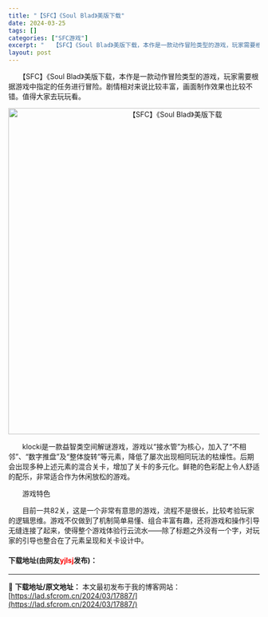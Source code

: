 ```yaml
---
title: "【SFC】《Soul Blad》美版下载"
date: 2024-03-25
tags: []
categories: ["SFC游戏"]
excerpt: "　　【SFC】《Soul Blad》美版下载，本作是一款动作冒险类型的游戏，玩家需要根据游戏中指定的任务进行冒险。剧情相对来说比较丰富，画面制作效果也比较不错。值得大家去玩玩看。 　　klocki是一款益智类空间解谜游戏，游戏以&ldquo;接水管&rdquo;为核心，加入了&ldquo;不相邻&amp;r&hellip;"
layout: post
---
```


 <p>　　【SFC】《Soul Blad》美版下载，本作是一款动作冒险类型的游戏，玩家需要根据游戏中指定的任务进行冒险。剧情相对来说比较丰富，画面制作效果也比较不错。值得大家去玩玩看。</p> <p align="center"><img align="" border="0" src="https://lad.sfcrom.cn/wp-content/uploads/2024/03/20240325_6600ccfe99884.png" width="654" alt="【SFC】《Soul Blad》美版下载" /></p> <p>　　klocki是一款益智类空间解谜游戏，游戏以&ldquo;接水管&rdquo;为核心，加入了&ldquo;不相邻&rdquo;、&ldquo;数字推盘&rdquo;及&ldquo;整体旋转&rdquo;等元素，降低了屡次出现相同玩法的枯燥性。后期会出现多种上述元素的混合关卡，增加了关卡的多元化。鲜艳的色彩配上令人舒适的配乐，非常适合作为休闲放松的游戏。</p> <p>　　游戏特色</p> <p>　　目前一共82关，这是一个非常有意思的游戏，流程不是很长，比较考验玩家的逻辑思维。游戏不仅做到了机制简单易懂、组合丰富有趣，还将游戏和操作引导无缝连接了起来，使得整个游戏体验行云流水&mdash;&mdash;除了标题之外没有一个字，对玩家的引导也整合在了元素呈现和关卡设计中。</p> <p><h4>下载地址(由网友<font color="red">yjlsj</font>发布)：</h4></p> 

---
📖 **下载地址/原文地址：** 本文最初发布于我的博客网站：[https://lad.sfcrom.cn/2024/03/17887/](https://lad.sfcrom.cn/2024/03/17887/)
